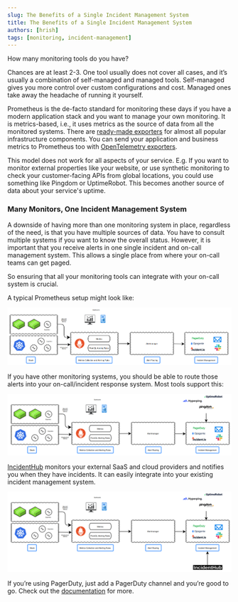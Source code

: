 ```yaml
---
slug: The Benefits of a Single Incident Management System
title: The Benefits of a Single Incident Management System
authors: [hrish]
tags: [monitoring, incident-management]
---
```


How many monitoring tools do you have?

Chances are at least 2-3. One tool usually does not cover all cases, and it’s usually a combination of self-managed and managed tools. 
Self-managed gives you more control over custom configurations and cost. Managed ones take away the headache of running it yourself.

Prometheus is the de-facto standard for monitoring these days if you have a modern application stack and you want to manage your own
 monitoring. It is metrics-based, i.e., it uses metrics as the source of data from all the monitored systems. There are 
 [ready-made exporters](https://prometheus.io/docs/instrumenting/exporters/) for almost all popular infrastructure components. 
 You can send your application and business metrics to Prometheus too with 
 [OpenTelemetry exporters](https://opentelemetry.io/docs/specs/otel/metrics/sdk_exporters/prometheus/).

This model does not work for all aspects of your service. E.g. If you want to monitor external properties like your website, or use synthetic
 monitoring to check your customer-facing APIs from global locations, you could use something like Pingdom or UptimeRobot. This becomes another source of 
 data about your service's uptime.

### Many Monitors, One Incident Management System
A downside of having more than one monitoring system in place, regardless of the need, is that you have multiple sources of data. You have to
 consult multiple systems if you want to know the overall status. However, it is important that you receive alerts in one single incident and 
 on-call management system. This allows a single place from where your on-call teams can get paged.

So ensuring that all your monitoring tools can integrate with your on-call system is crucial.

A typical Prometheus setup might look like:

![Monitoring setup](/img/unified-monitoring-1.png)

If you have other monitoring systems, you should be able to route those alerts into your on-call/incident response system. Most tools support this:

![Monitoring setup](/img/unified-monitoring-2.png)

[IncidentHub](https://incidenthub.cloud/) monitors your external SaaS and cloud providers and notifies you when they have incidents. 
It can easily integrate into your existing incident management system.

![Monitoring setup](/img/unified-monitoring-3.png)

If you’re using PagerDuty, just add a PagerDuty channel and you’re good to go. Check out the [documentation](https://docs.incidenthub.cloud/channels) for more.
